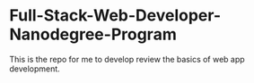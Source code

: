 # Full-Stack-Web-Developer-Nanodegree-Program
This is the repo for me to develop review the basics of web app development.
